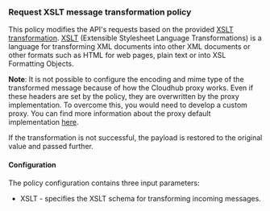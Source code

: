 ### Request XSLT message transformation policy ###

This policy modifies the API's requests based on the provided [XSLT transformation](http://developer.mulesoft.com/docs/display/current/XSLT+Transformer). [XSLT](http://en.wikipedia.org/wiki/XSLT) (Extensible Stylesheet Language Transformations) is a language for transforming XML documents into other XML documents or other formats such as HTML for web pages, plain text or into XSL Formatting Objects.
 
**Note**: It is not possible to configure the encoding and mime type of the transformed message because of how the Cloudhub proxy works. Even if these headers are set by the policy, they are overwritten by the proxy implementation. To overcome this, you would need to develop a custom proxy. You can find more information about the proxy default implementation [here](http://developer.mulesoft.com/docs/display/current/Proxying+Your+API).  

If the transformation is not successful, the payload is restored to the original value and passed further. 

#### Configuration

The policy configuration contains three input parameters:

+ XSLT - specifies the XSLT schema for transforming incoming messages.
  